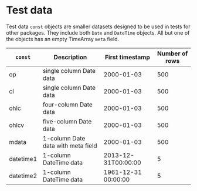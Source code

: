 # Test data

Test data `const` objects are smaller datasets designed to be used in
tests for other packages. They include both `Date` and `DateTime`
objects. All but one of the objects has an empty TimeArray `meta` field.

| `const`   | Description                        | First timestamp     |   Number of rows
|-----------|------------------------------------|---------------------|-----------------
| op        | single column Date data            | 2000-01-03          |   500
| cl        | single column Date data            | 2000-01-03          |   500
| ohlc      | four-column Date data              | 2000-01-03          |   500
| ohlcv     | five-column Date data              | 2000-01-03          |   500
| mdata     | 1-column Date data with meta field | 2000-01-03          |   500
| datetime1 | 1-column DateTime data             | 2013-12-31T00:00:00 |   5
| datetime2 | 1-column DateTime data             | 1961-12-31 00:00:00 |   5
